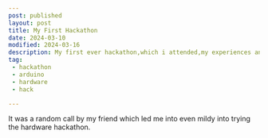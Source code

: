 ```yaml
---
post: published
layout: post
title: My First Hackathon
date: 2024-03-10
modified: 2024-03-16
description: My first ever hackathon,which i attended,my experiences and the knowledge gained.
tag:
 - hackathon
 - arduino
 - hardware
 - hack

---
```



It was a random call by my friend which led  me into even mildy into trying the hardware hackathon.


